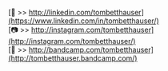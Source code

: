 [📄 >> http://linkedin.com/tombetthauser](https://www.linkedin.com/in/tombetthauser/)<br/>
[📷 >> http://instagram.com/tombetthauser](http://instagram.com/tombetthauser/)<br/>
[📣 >> http://bandcamp.com/tombetthauser](http://tombetthauser.bandcamp.com/)

<!-- [artslackernews.herokuapp.com](artslackernews.herokuapp.com/) -->

